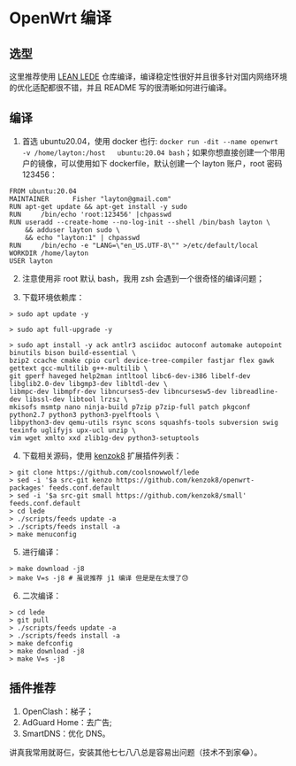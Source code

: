 # OpenWrt 编译

## 选型

这里推荐使用 [LEAN LEDE](https://github.com/coolsnowwolf/lede) 仓库编译，编译稳定性很好并且很多针对国内网络环境的优化适配都很不错，并且 README 写的很清晰如何进行编译。

## 编译

1. 首选 ubuntu20.04，使用 docker 也行: `docker run -dit --name openwrt  -v /home/layton:/host   ubuntu:20.04 bash`；如果你想直接创建一个带用户的镜像，可以使用如下 dockerfile，默认创建一个 layton 账户，root 密码 123456：

```docker
FROM ubuntu:20.04
MAINTAINER      Fisher "layton@gmail.com"
RUN apt-get update && apt-get install -y sudo
RUN     /bin/echo 'root:123456' |chpasswd
RUN useradd --create-home --no-log-init --shell /bin/bash layton \
    && adduser layton sudo \
    && echo "layton:1" | chpasswd
RUN     /bin/echo -e "LANG=\"en_US.UTF-8\"" >/etc/default/local
WORKDIR /home/layton
USER layton
```

2. 注意使用非 root 默认 bash，我用 zsh 会遇到一个很奇怪的编译问题；

3. 下载环境依赖库：

```text
> sudo apt update -y

> sudo apt full-upgrade -y

> sudo apt install -y ack antlr3 asciidoc autoconf automake autopoint binutils bison build-essential \
bzip2 ccache cmake cpio curl device-tree-compiler fastjar flex gawk gettext gcc-multilib g++-multilib \
git gperf haveged help2man intltool libc6-dev-i386 libelf-dev libglib2.0-dev libgmp3-dev libltdl-dev \
libmpc-dev libmpfr-dev libncurses5-dev libncursesw5-dev libreadline-dev libssl-dev libtool lrzsz \
mkisofs msmtp nano ninja-build p7zip p7zip-full patch pkgconf python2.7 python3 python3-pyelftools \
libpython3-dev qemu-utils rsync scons squashfs-tools subversion swig texinfo uglifyjs upx-ucl unzip \
vim wget xmlto xxd zlib1g-dev python3-setuptools
```

4. 下载相关源码，使用 [kenzok8](https://github.com/kenzok8/kenzok8) 扩展插件列表：

```text
> git clone https://github.com/coolsnowwolf/lede
> sed -i '$a src-git kenzo https://github.com/kenzok8/openwrt-packages' feeds.conf.default
> sed -i '$a src-git small https://github.com/kenzok8/small' feeds.conf.default
> cd lede
> ./scripts/feeds update -a
> ./scripts/feeds install -a
> make menuconfig
```

5. 进行编译：

```text
> make download -j8
> make V=s -j8 # 虽说推荐 j1 编译 但是是在太慢了😓
```

6. 二次编译：

```text
> cd lede
> git pull
> ./scripts/feeds update -a
> ./scripts/feeds install -a
> make defconfig
> make download -j8
> make V=s -j8
```

## 插件推荐

1. OpenClash：梯子；
2. AdGuard Home：去广告;
3. SmartDNS：优化 DNS。

讲真我常用就哥仨，安装其他七七八八总是容易出问题（技术不到家😂）。
